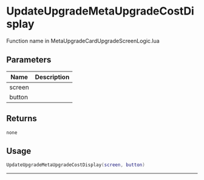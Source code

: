 # UpdateUpgradeMetaUpgradeCostDisplay

Function name in MetaUpgradeCardUpgradeScreenLogic.lua

## Parameters

| Name   | Description |
| ------ | ----------- |
| screen |             |
| button |             |

## Returns

`none`

## Usage

```lua
UpdateUpgradeMetaUpgradeCostDisplay(screen, button)
```

---
